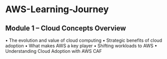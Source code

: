 # AWS-Learning-Journey

## Module 1 – Cloud Concepts Overview
 • The evolution and value of cloud computing
 • Strategic benefits of cloud adoption
 • What makes AWS a key player
 • Shifting workloads to AWS
 • Understanding Cloud Adoption with AWS CAF
